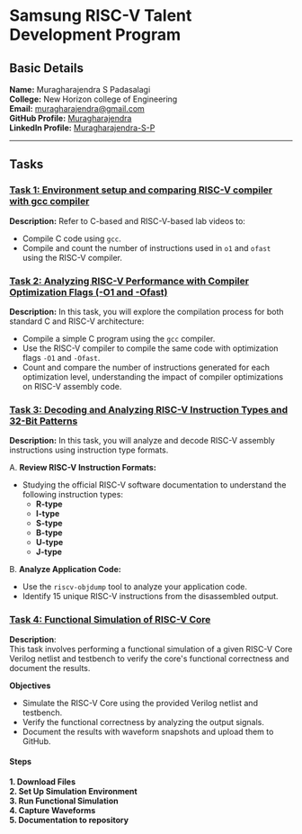 # Samsung RISC-V Talent Development Program

## Basic Details 

**Name:**  Muragharajendra S Padasalagi  
**College:** New Horizon college of Engineering  
**Email:** muragharajendra@gmail.com  
**GitHub Profile:** [Muragharajendra](https://github.com/Murghu)  
**LinkedIn Profile:** [Muragharajendra-S-P](https://www.linkedin.com/in/muragharajendra-s-p-230694278/)  

----

## Tasks

### [Task 1: Environment setup and comparing RISC-V compiler with gcc compiler](https://github.com/Murghu/samsung-riscv/tree/main/Task%201)
**Description:** Refer to C-based and RISC-V-based lab videos to:

- Compile C code using `gcc`.
- Compile and count the number of instructions used in `o1` and `ofast` using the RISC-V compiler.

### [Task 2: Analyzing RISC-V Performance with Compiler Optimization Flags (-O1 and -Ofast)](https://github.com/Murghu/samsung-riscv/tree/main/Task%202)
**Description:** In this task, you will explore the compilation process for both standard C and RISC-V architecture:

- Compile a simple C program using the `gcc` compiler.
- Use the RISC-V compiler to compile the same code with optimization flags `-O1` and `-Ofast`.
- Count and compare the number of instructions generated for each optimization level, understanding the impact of compiler optimizations on RISC-V assembly code.

### [Task 3: Decoding and Analyzing RISC-V Instruction Types and 32-Bit Patterns](https://github.com/Murghu/samsung-riscv/tree/main/Task%203)  
**Description:** In this task, you will analyze and decode RISC-V assembly instructions using instruction type formats.

A. **Review RISC-V Instruction Formats:**  
   - Studying the official RISC-V software documentation to understand the following instruction types:  
     - **R-type**  
     - **I-type**  
     - **S-type**  
     - **B-type**  
     - **U-type**  
     - **J-type**  

B. **Analyze Application Code:**  
   - Use the `riscv-objdump` tool to analyze your application code.  
   - Identify 15 unique RISC-V instructions from the disassembled output.

### [Task 4: Functional Simulation of RISC-V Core](https://github.com/Murghu/samsung-riscv/tree/main/Task%204) 

**Description**:  
This task involves performing a functional simulation of a given RISC-V Core Verilog netlist and testbench to verify the core's functional correctness and document the results.

 **Objectives**  
- Simulate the RISC-V Core using the provided Verilog netlist and testbench.  
- Verify the functional correctness by analyzing the output signals.  
- Document the results with waveform snapshots and upload them to GitHub.  

#### Steps  

 **1. Download Files**  
 **2. Set Up Simulation Environment**  
 **3. Run Functional Simulation**  
 **4. Capture Waveforms**  
**5. Documentation to repository**  
